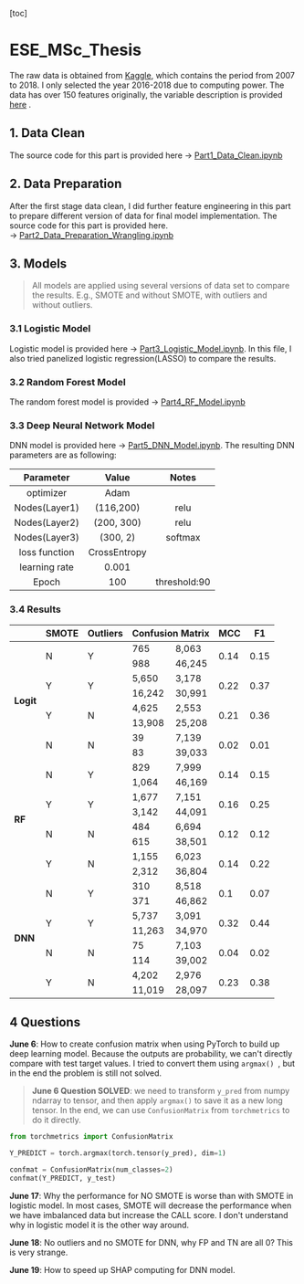 [toc]

# ESE_MSc_Thesis

The raw data is obtained from [Kaggle](https://www.kaggle.com/datasets/wordsforthewise/lending-club), which contains the period from 2007 to 2018. I only selected the year 2016-2018 due to computing power.  The data has over 150 features originally, the variable description is provided [here](./Data/LCDataDictionary.xlsx) .

## 1.  Data Clean

The source code for this part is provided here &rarr; [Part1_Data_Clean.ipynb](./Code/Part1_Data_Clean.ipynb)

## 2. Data Preparation

After the first stage data clean, I did further feature engineering in this part to prepare different version of data for final model implementation. The source code for this part is provided here. &rarr; [Part2_Data_Preparation_Wrangling.ipynb](./Code/Part2_Data_Preparation_Wrangling.ipynb)

## 3. Models

> All models are applied using several versions of data set to compare the results. E.g., SMOTE and without SMOTE,  with outliers and without outliers.

### 3.1 Logistic Model

Logistic model is provided here &rarr; [Part3_Logistic_Model.ipynb](./Code/Part3_Logistic_Model.ipynb). In this file, I also tried panelized logistic regression(LASSO) to compare the results.  

### 3.2 Random Forest Model

The random forest model is provided &rarr; [Part4_RF_Model.ipynb](../Code/Part4_RF_Model.ipynb)

### 3.3 Deep Neural Network Model

DNN model is provided here &rarr; [Part5_DNN_Model.ipynb](../Code/Part5_DNN_Model.ipynb).  The resulting DNN parameters are as following:

|   Parameter   |    Value     |    Notes     |
| :-----------: | :----------: | :----------: |
|   optimizer   |     Adam     |              |
| Nodes(Layer1) |  (116,200)   |     relu     |
| Nodes(Layer2) |  (200, 300)  |     relu     |
| Nodes(Layer3) |   (300, 2)   |   softmax    |
| loss function | CrossEntropy |              |
| learning rate |    0.001     |              |
|     Epoch     |     100      | threshold:90 |



### 3.4  Results

<table>
<thead>
  <tr>
    <th></th>
    <th>SMOTE</th>
    <th>Outliers</th>
    <th colspan="2">Confusion Matrix</th>
    <th>MCC</th>
    <th>F1</th>
  </tr>
</thead>
<tbody>
  <tr>
    <td rowspan="8"><strong>Logit</strong></td>
    <td rowspan="2">N</td>
    <td rowspan="2">Y</td>
    <td>765</td>
    <td>8,063</td>
    <td rowspan="2">0.14</td>
    <td rowspan="2">0.15</td>
  </tr>
  <tr>
    <td>988</td>
    <td>46,245</td>
  </tr>
  <tr>
    <td rowspan="2">Y</td>
    <td rowspan="2">Y</td>
    <td>5,650</td>
    <td>3,178</td>
    <td rowspan="2">0.22</td>
    <td rowspan="2">0.37</td>
  </tr>
  <tr>
    <td>16,242</td>
    <td>30,991</td>
  </tr>
  <tr>
    <td rowspan="2">Y</td>
    <td rowspan="2">N</td>
    <td>4,625</td>
    <td>2,553</td>
    <td rowspan="2">0.21</td>
    <td rowspan="2">0.36</td>
  </tr>
  <tr>
    <td>13,908</td>
    <td>25,208</td>
  </tr>
  <tr>
    <td rowspan="2">N</td>
    <td rowspan="2">N</td>
    <td>39</td>
    <td>7,139</td>
    <td rowspan="2">0.02</td>
    <td rowspan="2">0.01</td>
  </tr>
  <tr>
    <td>83</td>
    <td>39,033</td>
  </tr>
      <tr>
    <td rowspan="8"><strong>RF</strong></td>
    <td rowspan="2">N</td>
    <td rowspan="2">Y</td>
    <td>829</td>
    <td>7,999</td>
    <td rowspan="2">0.14</td>
    <td rowspan="2">0.15</td>
  </tr>
  <tr>
    <td>1,064</td>
    <td>46,169</td>
  </tr>
  <tr>
    <td rowspan="2">Y</td>
    <td rowspan="2">Y</td>
    <td>1,677</td>
    <td>7,151</td>
    <td rowspan="2">0.16</td>
    <td rowspan="2">0.25</td>
  </tr>
  <tr>
    <td>3,142</td>
    <td>44,091</td>
  </tr>
  <tr>
    <td rowspan="2">N</td>
    <td rowspan="2">N</td>
    <td>484</td>
    <td>6,694</td>
    <td rowspan="2">0.12</td>
    <td rowspan="2">0.12</td>
  </tr>
  <tr>
    <td>615</td>
    <td>38,501</td>
  </tr>
  <tr>
    <td rowspan="2">Y</td>
    <td rowspan="2">N</td>
    <td>1,155</td>
    <td>6,023</td>
    <td rowspan="2">0.14</td>
    <td rowspan="2">0.22</td>
  </tr>
  <tr>
    <td>2,312</td>
    <td>36,804</td>
  </tr>
      <tr>
    <td rowspan="8"><strong>DNN</strong></td>
    <td rowspan="2">N</td>
    <td rowspan="2">Y</td>
    <td>310</td>
    <td>8,518</td>
    <td rowspan="2">0.1</td>
    <td rowspan="2">0.07</td>
  </tr>
  <tr>
    <td>371</td>
    <td>46,862</td>
  </tr>
  <tr>
    <td rowspan="2">Y</td>
    <td rowspan="2">Y</td>
    <td>5,737</td>
    <td>3,091</td>
    <td rowspan="2">0.32</td>
    <td rowspan="2">0.44</td>
  </tr>
  <tr>
    <td>11,263</td>
    <td>34,970</td>
  </tr>
  <tr>
    <td rowspan="2">N</td>
    <td rowspan="2">N</td>
    <td>75</td>
    <td>7,103</td>
    <td rowspan="2">0.04</td>
    <td rowspan="2">0.02</td>
  </tr>
  <tr>
    <td>114</td>
    <td>39,002</td>
  </tr>
  <tr>
    <td rowspan="2">Y</td>
    <td rowspan="2">N</td>
    <td>4,202</td>
    <td>2,976</td>
    <td rowspan="2">0.23</td>
    <td rowspan="2">0.38</td>
  </tr>
  <tr>
    <td>11,019</td>
    <td>28,097</td>
  </tr>
</tbody>
</table>






## 4 Questions

**June 6**: How to create confusion matrix when using PyTorch to build up deep learning model.  Because the outputs are probability, we can't directly compare with test target values.  I tried to convert them using `argmax() `, but in the end the problem is still not solved. 

>**June 6 Question SOLVED**: we need to transform `y_pred` from numpy ndarray to tensor, and then apply `argmax()` to save it as a new long tensor. In the end, we can use `ConfusionMatrix` from `torchmetrics` to do it directly. 

```python
from torchmetrics import ConfusionMatrix

Y_PREDICT = torch.argmax(torch.tensor(y_pred), dim=1)

confmat = ConfusionMatrix(num_classes=2)
confmat(Y_PREDICT, y_test)
```



**June 17**: Why the performance for NO SMOTE is worse than with SMOTE in logistic model. In most cases, SMOTE will decrease the performance when we have imbalanced data but increase the CALL score. I don't understand why in logistic model it is the other way around. 



**June 18**: No outliers and no SMOTE for DNN, why FP and TN are all 0?  This is very strange. 



**June 19**: How to speed up SHAP computing for DNN model. 
